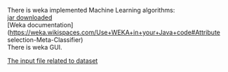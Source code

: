 There is weka implemented Machine Learning algorithms:  
[jar downloaded](https://sourceforge.net/projects/weka/files/weka-3-7/3.7.7/weka-3-7-7-monolithic.jar/download)  
[Weka documentation](https://weka.wikispaces.com/Use+WEKA+in+your+Java+code#Attribute selection-Meta-Classifier)  
There is weka GUI.  

[The input file related to dataset](http://www.cs.waikato.ac.nz/ml/weka/arff.html)  
